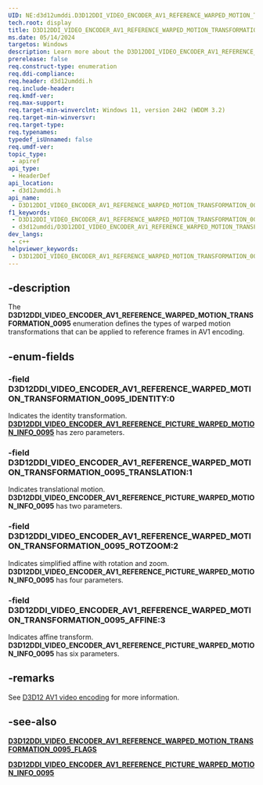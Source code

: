 ```yaml
---
UID: NE:d3d12umddi.D3D12DDI_VIDEO_ENCODER_AV1_REFERENCE_WARPED_MOTION_TRANSFORMATION_0095
tech.root: display
title: D3D12DDI_VIDEO_ENCODER_AV1_REFERENCE_WARPED_MOTION_TRANSFORMATION_0095
ms.date: 05/14/2024
targetos: Windows
description: Learn more about the D3D12DDI_VIDEO_ENCODER_AV1_REFERENCE_WARPED_MOTION_TRANSFORMATION_0095 enumeration.
prerelease: false
req.construct-type: enumeration
req.ddi-compliance: 
req.header: d3d12umddi.h
req.include-header: 
req.kmdf-ver: 
req.max-support: 
req.target-min-winverclnt: Windows 11, version 24H2 (WDDM 3.2)
req.target-min-winversvr: 
req.target-type: 
req.typenames: 
typedef_isUnnamed: false
req.umdf-ver: 
topic_type:
 - apiref
api_type:
 - HeaderDef
api_location:
 - d3d12umddi.h
api_name:
 - D3D12DDI_VIDEO_ENCODER_AV1_REFERENCE_WARPED_MOTION_TRANSFORMATION_0095
f1_keywords:
 - D3D12DDI_VIDEO_ENCODER_AV1_REFERENCE_WARPED_MOTION_TRANSFORMATION_0095
 - d3d12umddi/D3D12DDI_VIDEO_ENCODER_AV1_REFERENCE_WARPED_MOTION_TRANSFORMATION_0095
dev_langs:
 - c++
helpviewer_keywords:
 - D3D12DDI_VIDEO_ENCODER_AV1_REFERENCE_WARPED_MOTION_TRANSFORMATION_0095
---
```


## -description

The **D3D12DDI_VIDEO_ENCODER_AV1_REFERENCE_WARPED_MOTION_TRANSFORMATION_0095** enumeration defines the types of warped motion transformations that can be applied to reference frames in AV1 encoding.

## -enum-fields

### -field D3D12DDI_VIDEO_ENCODER_AV1_REFERENCE_WARPED_MOTION_TRANSFORMATION_0095_IDENTITY:0

Indicates the identity transformation. [**D3D12DDI_VIDEO_ENCODER_AV1_REFERENCE_PICTURE_WARPED_MOTION_INFO_0095**](ns-d3d12umddi-d3d12ddi_video_encoder_av1_reference_picture_warped_motion_info_0095.md) has zero parameters.

### -field D3D12DDI_VIDEO_ENCODER_AV1_REFERENCE_WARPED_MOTION_TRANSFORMATION_0095_TRANSLATION:1

Indicates translational motion. **D3D12DDI_VIDEO_ENCODER_AV1_REFERENCE_PICTURE_WARPED_MOTION_INFO_0095** has two parameters.

### -field D3D12DDI_VIDEO_ENCODER_AV1_REFERENCE_WARPED_MOTION_TRANSFORMATION_0095_ROTZOOM:2

Indicates simplified affine with rotation and zoom. **D3D12DDI_VIDEO_ENCODER_AV1_REFERENCE_PICTURE_WARPED_MOTION_INFO_0095** has four parameters.

### -field D3D12DDI_VIDEO_ENCODER_AV1_REFERENCE_WARPED_MOTION_TRANSFORMATION_0095_AFFINE:3

Indicates affine transform. **D3D12DDI_VIDEO_ENCODER_AV1_REFERENCE_PICTURE_WARPED_MOTION_INFO_0095** has six parameters.

## -remarks

See [D3D12 AV1 video encoding](/windows-hardware/drivers/display/video-encoding-d3d12-av1.md) for more information.

## -see-also

[**D3D12DDI_VIDEO_ENCODER_AV1_REFERENCE_WARPED_MOTION_TRANSFORMATION_0095_FLAGS**](ne-d3d12umddi-d3d12ddi_video_encoder_av1_reference_warped_motion_transformation_0095_flags.md)

[**D3D12DDI_VIDEO_ENCODER_AV1_REFERENCE_PICTURE_WARPED_MOTION_INFO_0095**](ns-d3d12umddi-d3d12ddi_video_encoder_av1_reference_picture_warped_motion_info_0095.md)
